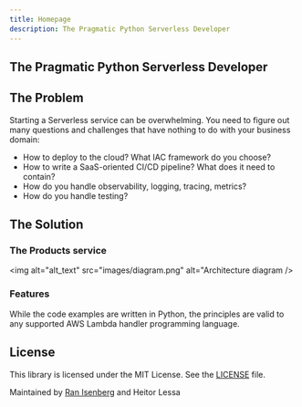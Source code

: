 ```yaml
---
title: Homepage
description: The Pragmatic Python Serverless Developer
---
```

## **The Pragmatic Python Serverless Developer**

## **The Problem**

Starting a Serverless service can be overwhelming. You need to figure out many questions and challenges that have nothing to do with your business domain:

- How to deploy to the cloud? What IAC framework do you choose?
- How to write a SaaS-oriented CI/CD pipeline? What does it need to contain?
- How do you handle observability, logging, tracing, metrics?
- How do you handle testing?

## **The Solution**

### The Products service

<img alt="alt_text" src="images/diagram.png" alt="Architecture diagram />

### **Features**

While the code examples are written in Python, the principles are valid to any supported AWS Lambda handler programming language.

## **License**

This library is licensed under the MIT License. See the [LICENSE](https://github.com/ran-isenberg/serverless-python-demo/blob/main/LICENSE) file.

Maintained by [Ran Isenberg](https://www.ranthebuilder.cloud/) and Heitor Lessa
